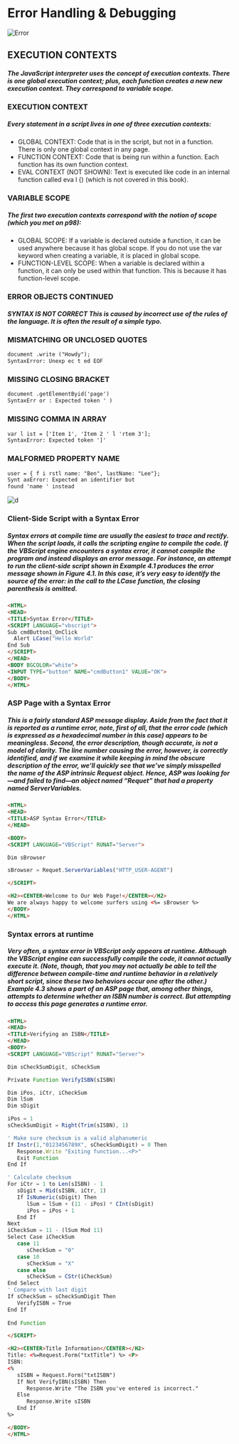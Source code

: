 # Error Handling & Debugging
![Error](https://0701.static.prezi.com/preview/v2/h3j5rflrkheepc5js3m7tae7e76jc3sachvcdoaizecfr3dnitcq_3_0.png)


## EXECUTION CONTEXTS
##### The JavaScript interpreter uses the concept of execution contexts. There is one global execution context; plus, each function creates a new new execution context. They correspond to variable scope. 

### EXECUTION CONTEXT
##### Every statement in a script lives in one of three execution contexts:
- GLOBAL CONTEXT: Code that is in the script, but not in a function. There is only one global context in any page.
- FUNCTION CONTEXT: Code that is being run within a function. Each function has its own function context.
- EVAL CONTEXT (NOT SHOWN): Text is executed like code in an internal function called eva l {) (which is not covered in this book).

### VARIABLE SCOPE
##### The first two execution contexts correspond with the notion of scope (which you met on p98):
- GLOBAL SCOPE: If a variable is declared outside a function, it can be used anywhere because it has global scope. If you do not use the var keyword when creating a variable, it is placed in global scope.
- FUNCTION-LEVEL SCOPE: When a variable is declared within a function, it can only be used within that function. This is because it has function-level scope.

### ERROR OBJECTS CONTINUED
##### SYNTAX IS NOT CORRECT This is caused by incorrect use of the rules of the language. It is often the result of a simple typo.

### MISMATCHING OR UNCLOSED QUOTES
```html
document .write ("Howdy");
SyntaxError: Unexp ec t ed EOF
```

### MISSING CLOSING BRACKET
```html
document .getElementByid('page')
SyntaxErr or : Expected token ' )
```

### MISSING COMMA IN ARRAY
```html
var l ist = ['Item 1', 'Item 2 ' l 'rtem 3'];
SyntaxError: Expected token ']'
```

### MALFORMED PROPERTY NAME
```html
user = { f i rstl name: "Ben", lastName: "Lee"};
Synt axError: Expected an identifier but
found 'name ' instead
```


![d](https://encrypted-tbn0.gstatic.com/images?q=tbn:ANd9GcSIjBYau1M7JHAAM3xyTF1fbRhZqZfvJqKS6Q&usqp=CAU)

### Client-Side Script with a Syntax Error
##### Syntax errors at compile time are usually the easiest to trace and rectify. When the script loads, it calls the scripting engine to compile the code. If the VBScript engine encounters a syntax error, it cannot compile the program and instead displays an error message. For instance, an attempt to run the client-side script shown in Example 4.1 produces the error message shown in Figure 4.1. In this case, it’s very easy to identify the source of the error: in the call to the LCase function, the closing parenthesis is omitted.

```html
<HTML>
<HEAD>
<TITLE>Syntax Error</TITLE>
<SCRIPT LANGUAGE="vbscript">
Sub cmdButton1_OnClick
  Alert LCase("Hello World"
End Sub
</SCRIPT>
</HEAD>
<BODY BGCOLOR="white">
<INPUT TYPE="button" NAME="cmdButton1" VALUE="OK">
</BODY>
</HTML>
```

### ASP Page with a Syntax Error
##### This is a fairly standard ASP message display. Aside from the fact that it is reported as a runtime error, note, first of all, that the error code (which is expressed as a hexadecimal number in this case) appears to be meaningless. Second, the error description, though accurate, is not a model of clarity. The line number causing the error, however, is correctly identified, and if we examine it while keeping in mind the obscure description of the error, we’ll quickly see that we’ve simply misspelled the name of the ASP intrinsic Request object. Hence, ASP was looking for—and failed to find—an object named “Requet” that had a property named ServerVariables.

```html
<HTML>
<HEAD>
<TITLE>ASP Syntax Error</TITLE>
</HEAD>

<BODY>
<SCRIPT LANGUAGE="VBScript" RUNAT="Server">

Dim sBrowser

sBrowser = Requet.ServerVariables("HTTP_USER-AGENT")

</SCRIPT>

<H2><CENTER>Welcome to Our Web Page!</CENTER></H2>
We are always happy to welcome surfers using <%= sBrowser %>
</BODY>
</HTML>

```



### Syntax errors at runtime
##### Very often, a syntax error in VBScript only appears at runtime. Although the VBScript engine can successfully compile the code, it cannot actually execute it. (Note, though, that you may not actually be able to tell the difference between compile-time and runtime behavior in a relatively short script, since these two behaviors occur one after the other.) Example 4.3 shows a part of an ASP page that, among other things, attempts to determine whether an ISBN number is correct. But attempting to access this page generates a runtime error.


```html
<HTML>
<HEAD>
<TITLE>Verifying an ISBN</TITLE>
</HEAD>
<BODY>
<SCRIPT LANGUAGE="VBScript" RUNAT="Server">

Dim sCheckSumDigit, sCheckSum

Private Function VerifyISBN(sISBN)

Dim iPos, iCtr, iCheckSum
Dim lSum
Dim sDigit

iPos = 1
sCheckSumDigit = Right(Trim(sISBN), 1)

' Make sure checksum is a valid alphanumeric
If Instr(1,"0123456789X", sCheckSumDigit) = 0 Then
   Response.Write "Exiting function...<P>"
   Exit Function
End If

' Calculate checksum
For iCtr = 1 to Len(sISBN) - 1
   sDigit = Mid(sISBN, iCtr, 1)
   If IsNumeric(sDigit) Then
      lSum = lSum + (11 - iPos) * CInt(sDigit)          
      iPos = iPos + 1
   End If
Next
iCheckSum = 11 - (lSum Mod 11)   
Select Case iCheckSum
   case 11
      sCheckSum = "0"
   case 10
      sCheckSum = "X"
   case else
      sCheckSum = CStr(iCheckSum)
End Select
' Compare with last digit
If sCheckSum = sCheckSumDigit Then
   VerifyISBN = True
End If
   
End Function

</SCRIPT>

<H2><CENTER>Title Information</CENTER></H2>
Title: <%=Request.Form("txtTitle") %> <P>
ISBN: 
<%
   sISBN = Request.Form("txtISBN")
   If Not VerifyIBN(sISBN) Then
      Response.Write "The ISBN you've entered is incorrect."
   Else
      Response.Write sISBN
   End If
%>

</BODY>
</HTML>

```


